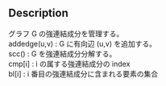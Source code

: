 ## Description
グラフ G の強連結成分を管理する。  
addedge(u,v) : G に有向辺 (u,v) を追加する。  
scc() : G を強連結成分分解する。  
cmp[i] : i の属する強連結成分の index  
bl[i] : i 番目の強連結成分に含まれる要素の集合  